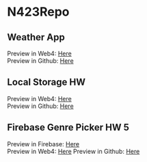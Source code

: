 # N423Repo

## Weather App
Preview in Web4: [Here](https://in-info-web4.informatics.iupui.edu/~kalyhart/N423/WeatherApp/)  <br/> 
Preview in Github: [Here](https://kaileyhart.github.io/N423Repo/WeatherApp/)

## Local Storage HW
Preview in Web4: [Here](https://in-info-web4.informatics.iupui.edu/~kalyhart/N423/HW3LocalStorage/)  <br/> 
Preview in Github: [Here](https://kaileyhart.github.io/N423Repo/HW3LocalStorage/)

## Firebase Genre Picker HW 5
Preview in Firebase: [Here](https://n423hw5.web.app/) <br/>
Preview in Web4: [Here](https://in-info-web4.informatics.iupui.edu/~kalyhart/N423/HW5Firebase/public/)
Preview in Github: [Here](https://kaileyhart.github.io/N423Repo/HW5Firebase/public/)



